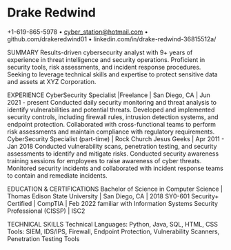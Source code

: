 # Drake Redwind 
+1-619-865-5978 • cyber_station@hotmail.com • github.com/drakeredwind01 • linkedin.com/in/drake-redwind-36815512a/

SUMMARY
Results-driven cybersecurity analyst with 9+ years of experience in threat intelligence and security operations. Proficient in security tools, risk assessments, and incident response procedures. Seeking to leverage technical skills and expertise to protect sensitive data and assets at XYZ Corporation.

EXPERIENCE
CyberSecurity Specialist |Freelance | San Diego, CA | Jun 2021 - present
Conducted daily security monitoring and threat analysis to identify vulnerabilities and potential threats.
Developed and implemented security controls, including firewall rules, intrusion detection systems, and endpoint protection.
Collaborated with cross-functional teams to perform risk assessments and maintain compliance with regulatory requirements.
CyberSecurity  Specialist (part-time) | Rock Church Jesus Geeks | Apr 2011 - Jan 2018
Conducted vulnerability scans, penetration testing, and security assessments to identify and mitigate risks.
Conducted security awareness training sessions for employees to raise awareness of cyber threats.
Monitored security incidents and collaborated with incident response teams to contain and remediate incidents.


EDUCATION & CERTIFICATIONS
Bachelor of Science in Computer Science | Thomas Edison State University | San Diego, CA | 2018
SY0-601 Security+ Certified | CompTIA | Feb 2022
familiar with Information Systems Security Professional (CISSP) | ISC2


TECHNICAL SKILLS
Technical Languages: Python, Java, SQL, HTML, CSS
Tools: SIEM, IDS/IPS, Firewall, Endpoint Protection, Vulnerability Scanners, Penetration Testing Tools




